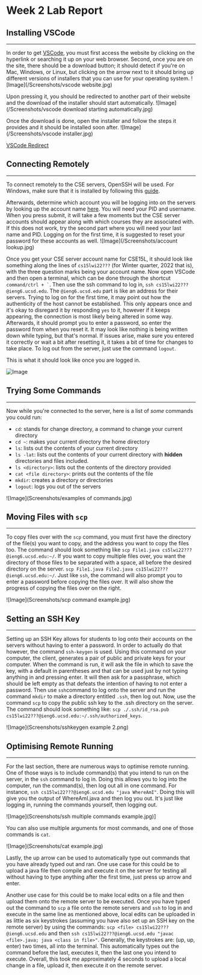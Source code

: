 # Week 2 Lab Report

## Installing VSCode
***
In order to get [VSCode](https://code.visualstudio.com/), you must first access the website by clicking on the hyperlink 
or searching it up on your web browser. Second, once you are on the site, there should be a download button; it should
detect if you're on Mac, Windows, or Linux, but clicking on the arrow next to it should bring up different versions of 
installers that you can use for your operating system. 
![Image](/Screenshots/vscode website.jpg)

Upon pressing it, you should be redirected to another part of their website and the download of the installer should 
start automatically. 
![Image](/Screenshots/vscode download starting automatically.jpg)

Once the download is done, open the installer and follow the steps it provides and it should be installed soon after.
![Image](/Screenshots/vscode installer.jpg)

[VSCode Redirect](https://code.visualstudio.com/)

## Connecting Remotely
***
To connect remotely to the CSE servers, OpenSSH will be used. For Windows, make sure that it is installed by following 
this [guide](https://docs.microsoft.com/en-us/windows-server/administration/openssh/openssh_install_firstuse).

Afterwards, determine which account you will be logging into on the servers by looking up the account name 
[here](https://sdacs.ucsd.edu/~icc/index.php). You will need your PID and username. When you press submit, it will take a few moments but the CSE server accounts should appear along with which courses they are associated with. If this does not work, try the second part where you will need your last name and PID. Logging on for the first time, it is suggested to reset your password for these accounts as well.
![Image](/Screenshots/account lookup.jpg)

Once you get your CSE server account name for CSE15L, it should look like something along the lines of ```cs15lwi22???```
(for Winter quarter, 2022 that is), with the three question marks being your account name. Now open VSCode and then open 
a terminal, which can be done through the shortcut ``` command/ctrl + ` ```. Then use the ssh command to log in, 
```ssh cs15lwi22???@ieng6.ucsd.edu```. The ```@ieng6.ucsd.edu``` part is like an address for their servers. Trying to log 
on for the first time, it may point out how the authenticity of the host cannot be established. This only appears once 
and it's okay to disregard it by responding ```yes``` to it, however if it keeps appearing, the connection is most likely 
being altered in some way. Afterwards, it should prompt you to enter a password, so enter the password from when you 
reset it. It may look like nothing is being written down while typing, but that's normal. If issues arise, make sure you 
entered it correctly or wait a bit after resetting it, it takes a bit of time for changes to take place. To log out from 
the server, just use the command ```logout```.

This is what it should look like once you are logged in.

![Image](/Screenshots/sshcommand.png)

## Trying Some Commands
***
Now while you're connected to the server, here is a list of *some* commands you could run:
- ```cd```: stands for change directory, a command to change your current directory
- ```cd ~```: makes your current directory the home directory
- ```ls```: lists out the contents of your current directory
- ```ls -lat```: lists out the contents of your current directory with **hidden** directories and files included.
- ```ls <directory>```: lists out the contents of the directory provided
- ```cat <file directory>```: prints out the contents of the file
- ```mkdir```: creates a directory or directories
- ```logout```: logs you out of the servers 

![Image](Screenshots/examples of commands.jpg)

## Moving Files with ```scp```
***
To copy files over with the ```scp``` command, you must first have the directory of the file(s) you want to copy, and the 
address you want to copy the files too. The command should look something like 
```scp File1.java cs5lwi22???@ieng6.ucsd.edu:~/```. If you want to copy multiple files over, you want the directory of 
those files to be separated with a space, all before the desired directory on the server. 
```scp File1.java File2.java cs15lwi22???@ieng6.ucsd.edu:~/```. Just like ```ssh```, the command will also prompt you to 
enter a password before copying the files over. It will also show the progress of copying the files over on the right.

![Image](Screenshots/scp command example.jpg)

## Setting an SSH Key
***
Setting up an SSH Key allows for students to log onto their accounts on the servers without having to enter a password. 
In order to actually do that however, the command ```ssh-keygen``` is used. Using this command on your computer, 
the client, generates a pair of public and private keys for your computer. When the command is run, it will ask the file 
in which to save the key, with a default in parentheses and that can be used just by not typing anything in and pressing 
enter. It will then ask for a passphrase, which should be left empty as that defeats the intention of having to not enter 
a password. Then use ```ssh```command to log onto the server and run the command ```mkdir``` to make a directory entitled 
```.ssh```, then log out. Now, use the command ```scp``` to copy the public ssh key to the .ssh directory on the server. 
The command should look something like: ```scp ./.ssh/id_rsa.pub cs15lwi22???@ieng6.ucsd.edu:~/.ssh/authorized_keys```.

![Image](Screenshots/sshkeygen example 2.png)

## Optimising Remote Running 
*** 
For the last section, there are numerous ways to optimise remote running. One of those ways is to include command(s) that 
you intend to run on the server, in the ```ssh``` command to log in. Doing this allows you to log into the computer, run 
the command(s), then log out all in one command. For instance, ```ssh cs15lwi22???@ieng6.ucsd.edu "java WhereAmI"```. 
Doing this will give you the output of WhereAmI.java and then log you out. It's just like logging in, running the commands 
yourself, then logging out.

![Image](Screenshots/ssh multiple commands example.jpg)]

You can also use multiple arguments for most commands, and one of those commands is ```cat```.

![Image](Screenshots/cat example.jpg)

Lastly, the up arrow can be used to automatically type out commands that you have already typed out and ran. One use case 
for this could be to upload a java file then compile and execute it on the server for testing all without having to type 
anything after the first time, just press up arrow and enter.

Another use case for this could be to make local edits on a file and then upload them onto the remote server to be 
executed. Once you have typed out the command to ```scp``` a file onto the remote servers and ```ssh``` to log in and 
execute in the same line as mentioned above, local edits can be uploaded in as little as six keystrokes (assuming you 
have also set up an SSH key on the remote server) by using the commands: ```scp <file> cs15lwi22???@ieng6.ucsd.edu``` 
and then ```ssh cs15lwi22???@ieng6.ucsd.edu "javac <file>.java; java <class in file>"```. Generally, the keystrokes are: 
(up, up, enter) two times, all into the terminal. This automatically types out the command before the last, executes it, 
then the last one you intend to execute. Overall, this took me approximately 4 seconds to upload a local change in a file,
upload it, then execute it on the remote server.